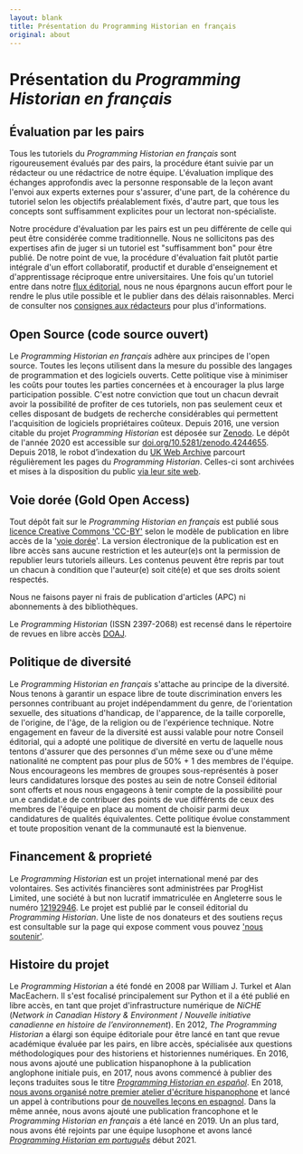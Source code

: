 ```yaml
---
layout: blank
title: Présentation du Programming Historian en français
original: about
---
```


# Présentation du _Programming Historian en français_


## Évaluation par les pairs
Tous les tutoriels du _Programming Historian en français_ sont rigoureusement évalués par des pairs, la procédure étant suivie par un rédacteur ou une rédactrice de notre équipe. L'évaluation implique des échanges approfondis avec la personne responsable de la leçon avant l'envoi aux experts externes pour s'assurer, d'une part, de la cohérence du tutoriel selon les objectifs préalablement fixés, d'autre part, que tous les concepts sont suffisamment explicites pour un lectorat non-spécialiste.

Notre procédure d'évaluation par les pairs est un peu différente de celle qui peut être considérée comme traditionnelle. Nous ne sollicitons pas des expertises afin de juger si un tutoriel est "suffisamment bon" pour être publié. De notre point de vue, la procédure d'évaluation fait plutôt partie intégrale d'un effort collaboratif, productif et durable d'enseignement et d'apprentissage réciproque entre universitaires. Une fois qu'un tutoriel entre dans notre [flux éditorial]({{site.baseurl}}/fr/consignes-auteurs), nous ne nous épargnons aucun effort pour le rendre le plus utile possible et le publier dans des délais raisonnables. Merci de consulter nos [consignes aux rédacteurs]({{site.baseurl}}/fr/consignes-redacteurs) pour plus d'informations.


## Open Source (code source ouvert)
Le _Programming Historian en français_ adhère aux principes de l'open source. Toutes les leçons utilisent dans la mesure du possible des langages de programmation et des logiciels ouverts. Cette politique vise à minimiser les coûts pour toutes les parties concernées et à encourager la plus large participation possible. C'est notre conviction que tout un chacun devrait avoir la possibilité de profiter de ces tutoriels, non pas seulement ceux et celles disposant de budgets de recherche considérables qui permettent l'acquisition de logiciels propriétaires coûteux. Depuis 2016, une version citable du projet _Programming Historian_ est déposée sur [Zenodo](https://zenodo.org/). Le dépôt de l'année 2020 est accessible sur [doi.org/10.5281/zenodo.4244655](https://doi.org/10.5281/zenodo.4244655). Depuis 2018, le robot d’indexation du [UK Web Archive](https://www.webarchive.org.uk/) parcourt régulièrement les pages du _Programming Historian_. Celles-ci sont archivées et mises à la disposition du public [via leur site web](https://www.webarchive.org.uk/wayback/en/archive/*/http://programminghistorian.org/).


## Voie dorée (Gold Open Access)
Tout dépôt fait sur le _Programming Historian en français_ est publié sous [licence Creative Commons 'CC-BY'](https://creativecommons.org/licenses/by/4.0/deed.fr) selon le modèle de publication en libre accès de la '[voie dorée](https://fr.wikipedia.org/wiki/Libre_acc%C3%A8s_(%C3%A9dition_scientifique))'. La version électronique de la publication est en libre accès sans aucune restriction et les auteur(e)s ont la permission de republier leurs tutoriels ailleurs. Les contenus peuvent être repris par tout un chacun à condition que l'auteur(e) soit cité(e) et que ses droits soient respectés.

Nous ne faisons payer ni frais de publication d'articles (APC) ni abonnements à des bibliothèques.

Le _Programming Historian_ (ISSN 2397-2068) est recensé dans le répertoire de revues en libre accès [DOAJ](https://doaj.org/toc/2397-2068).

## Politique de diversité

Le _Programming Historian en français_ s'attache au principe de la diversité. Nous tenons à garantir un espace libre de toute discrimination envers les personnes contribuant au projet indépendamment du genre, de l'orientation sexuelle, des situations d'handicap, de l'apparence, de la taille corporelle, de l'origine, de l'âge, de la religion ou de l'expérience technique. Notre engagement en faveur de la diversité est aussi valable pour notre Conseil éditorial, qui a adopté une politique de diversité en vertu de laquelle nous tentons d'assurer que des personnes d'un même sexe ou d'une même nationalité ne comptent pas pour plus de 50% + 1 des membres de l'équipe. Nous encourageons les membres de groupes sous-représentés à poser leurs candidatures lorsque des postes au sein de notre Conseil éditorial sont offerts et nous nous engageons à tenir compte de la possibilité pour un.e candidat.e de contribuer des points de vue différents de ceux des membres de l'équipe en place au moment de choisir parmi deux candidatures de qualités équivalentes. Cette politique évolue constamment et toute proposition venant de la communauté est la bienvenue.

## Financement & proprieté

Le _Programming Historian_ est un projet international mené par des volontaires. Ses activités financières sont administrées par ProgHist Limited, une société à but non lucratif immatriculée en Angleterre sous le numéro [12192946](https://beta.companieshouse.gov.uk/company/12192946). Le projet est publié par le conseil éditorial du _Programming Historian_.
Une liste de nos donateurs et des soutiens reçus est consultable sur la page qui expose comment vous pouvez ['nous soutenir']({{site.baseurl}}/fr/nous-soutenir).

## Histoire du projet

Le *Programming Historian* a été fondé en 2008 par William J. Turkel et Alan MacEachern. Il s'est focalisé principalement sur Python et il a été publié en libre accès, en tant que projet d'infrastructure numérique de *NiCHE* (*Network in Canadian History & Environment* / *Nouvelle initiative canadienne en histoire de l’environnement*). En 2012, *The Programming Historian* a élargi son équipe éditoriale pour être lancé en tant que revue académique évaluée par les pairs, en libre accès, spécialisée aux questions méthodologiques pour des historiens et historiennes numériques. En 2016, nous avons ajouté une publication hispanophone à la publication anglophone initiale puis, en 2017, nous avons commencé à publier des leçons traduites sous le titre *[Programming Historian en español]({{site.baseurl}}/es)*. En 2018, [nous avons organisé notre premier atelier d'écriture hispanophone](/posts/bogota-workshop-report) et lancé un appel à contributions pour [de nouvelles leçons en espagnol](/posts/convocatoria-de-tutoriales). Dans la même année, nous avons ajouté une publication francophone et le *Programming Historian en français* a été lancé en 2019. Un an plus tard, nous avons été rejoints par une équipe lusophone et avons lancé *[Programming Historian em português]({{site.baseurl}}/pt)* début 2021.

